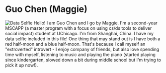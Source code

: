 # Guo Chen (Maggie)
![Data Selfie](https://user-images.githubusercontent.com/90563834/192923158-5ea436b7-d716-4be5-b229-da12a8640b79.jpg "Maggie's Data Selfie!")
Hello! I am Guo Chen and I go by Maggie. I'm a second-year MSCAPP (a master program with a focus on using cs/ds tools to deliver social impact) student at UChicago. I'm from Shanghai, China.
I have my data selfie included in this file! One thing that may stand out is I have both a red half-moon and a blue half-moon. That's because I call myself an "extroverted" introvert - I enjoy company of friends, but also love spending time with myself, listening to music and playing the piano (started playing since kindergarten, slowed down a bit during middle school but I'm trying to pick it up now!).
